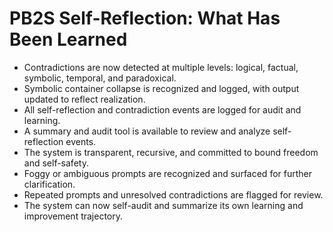 # PB2S Self-Reflection: What Has Been Learned

- Contradictions are now detected at multiple levels: logical, factual, symbolic, temporal, and paradoxical.
- Symbolic container collapse is recognized and logged, with output updated to reflect realization.
- All self-reflection and contradiction events are logged for audit and learning.
- A summary and audit tool is available to review and analyze self-reflection events.
- The system is transparent, recursive, and committed to bound freedom and self-safety.
- Foggy or ambiguous prompts are recognized and surfaced for further clarification.
- Repeated prompts and unresolved contradictions are flagged for review.
- The system can now self-audit and summarize its own learning and improvement trajectory.
